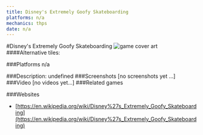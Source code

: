 ```yaml
---
title: Disney's Extremely Goofy Skateboarding
platforms: n/a
mechanics: thps
date: n/a
---
```

#Disney's Extremely Goofy Skateboarding
![game cover art](//images.igdb.com/igdb/image/upload/t_cover_big/i4nlbwqwrl3qtwi4ebx8.jpg "Logo Title Text 1")
####Alternative tiles:

###Platforms
n/a

###Description:
undefined
###Screenshots
[no screenshots yet ...]
###Video
[no videos yet...]
###Related games

###Websites
* [https://en.wikipedia.org/wiki/Disney%27s_Extremely_Goofy_Skateboarding](https://en.wikipedia.org/wiki/Disney%27s_Extremely_Goofy_Skateboarding)
